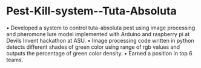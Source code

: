 # Pest-Kill-system--Tuta-Absoluta
• Developed a system to control tuta-absoluta pest using image processing and pheromone lure model implemented with Arduino and raspberry pi at Devils Invent hackathon at ASU.
• Image processing code written in python detects different shades of green color using range of rgb values and outputs the percentage of green color density.
• Earned a position in top 6 teams.
